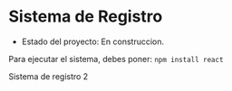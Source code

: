 <h1> Sistema de Registro</h1>

- Estado del proyecto: En construccion.


Para ejecutar el sistema, debes poner: 
````npm install react````

Sistema de registro 2
